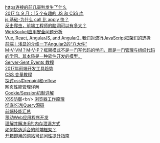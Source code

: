 [https连接的前几毫秒发生了什么](http://zhuanlan.51cto.com/art/201709/550661.htm)<br/>
[2017 年 9 月：15 个有趣的 JS 和 CSS 库](https://zhuanlan.zhihu.com/p/29500893)<br/>
[js 基础-为什么 call 比 apply 快？](https://www.w3ctech.com/topic/2070)<br/>
[反击爬虫，前端工程师的脑洞可以有多大？](http://litten.me/2017/07/09/prevent-spiders/)<br/>
[WebSocket应用安全问题分析](https://security.tencent.com/index.php/blog/msg/119)<br/>
[Vue, React, AngularJS, and Angular2. 我们对流行JavaScript框架们的选择](http://www.zcfy.cc/article/vue-react-angularjs-and-angular2-our-take-on-popular-javascript-frameworks-3668.html?t=selection )<br/>
[前端丨浅显的介绍一下Angular2的“八大件”](https://zhuanlan.zhihu.com/p/24303070)<br/>
[M-V-VM？M-V-P？框架模式不是一门写代码的学问，而是一门管理与组织代码的学问。其本质是一种软件开发的模型。 ](http://web.jobbole.com/89314/)<br/>
[Server-Sent Events 教程](www.ruanyifeng.com/blog/2017/05/server-sent_events.html)<br/>
[2017年前端开发工具趋势](http://www.css88.com/archives/7175)<br/>
[CSS 变量教程](www.ruanyifeng.com/blog/2017/05/css-variables.html)<br/>
[探讨css中repaint和reflow](http://www.cnblogs.com/shenqi0920/p/3545820.html)<br/>
网页性能管理详解<br/>
[Cookie/Session机制详解](http://blog.csdn.net/fangaoxin/article/details/6952954)<br/>
[XSS防御](https://www.owasp.org/index.php/XSS_(Cross_Site_Scripting)_Prevention_Cheat_Sheet)<br/>
[浏览器工作原理](http://www.html5rocks.com/zh/tutorials/internals/howbrowserswork/)<br/>
[彻底吃透jQuery源码](http://www.cnblogs.com/nuysoft/)<br/>
[前端技能汇总](https://github.com/JacksonTian/fks)<br/>
[移动Web应用程序开发](https://software.intel.com/zh-cn/blogs/2012/02/20/web-html5-html5)<br/>
[理解并解决IE的内存泄漏方式](http://www.cnblogs.com/birdshome/archive/2006/05/28/ie_memoryleak.html)<br/>
[如何挑选适合的前端框架？](http://www.iteye.com/news/30547)<br/>
[开箱即用的网站可访问性提升指南](https://669203.kuaizhan.com/41/42/p443858292a2b39)
